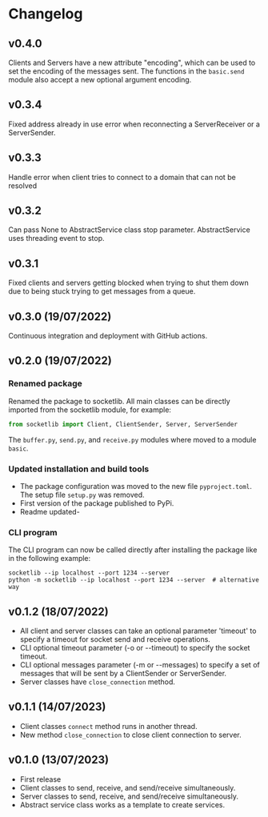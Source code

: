# Changelog

## v0.4.0

Clients and Servers have a new attribute "encoding", which can be used to
set the encoding of the messages sent. The functions in the `basic.send` module
also accept a new optional argument encoding.

## v0.3.4
Fixed address already in use error when reconnecting a ServerReceiver or a ServerSender.

## v0.3.3
Handle error when client tries to connect to a domain that can not be resolved

## v0.3.2
Can pass None to AbstractService class stop parameter. AbstractService
uses threading event to stop.

## v0.3.1

Fixed clients and servers getting blocked when trying to shut them down due
to being stuck trying to get messages from a queue.

## v0.3.0 (19/07/2022)

Continuous integration and deployment with GitHub actions.

## v0.2.0 (19/07/2022)

### Renamed package
Renamed the package to socketlib. All main classes can be directly imported from
the socketlib module, for example:

```python
from socketlib import Client, ClientSender, Server, ServerSender
```

The `buffer.py`, `send.py`, and `receive.py` modules where moved to a
module `basic`.

### Updated installation and build tools

- The package configuration was moved to the new file `pyproject.toml`. The setup file
`setup.py` was removed.
- First version of the package published to PyPi.
- Readme updated-

### CLI program

The CLI program can now be called directly after installing the package like in 
the following example:

```shell
socketlib --ip localhost --port 1234 --server
python -m socketlib --ip localhost --port 1234 --server  # alternative way
```

## v0.1.2 (18/07/2022)
- All client and server classes can take an optional parameter 'timeout' to specify a timeout for
socket send and receive operations.
- CLI optional timeout parameter (-o or --timeout) to specify the socket timeout.
- CLI optional messages parameter (-m or --messages) to specify a set of messages
that will be sent by a ClientSender or ServerSender.
- Server classes have `close_connection` method.

## v0.1.1 (14/07/2023)
- Client classes `connect` method runs in another thread.
- New method `close_connection` to close client connection to server.

## v0.1.0 (13/07/2023)

- First release
- Client classes to send, receive, and send/receive simultaneously.
- Server classes to send, receive, and send/receive simultaneously.
- Abstract service class works as a template to create services.